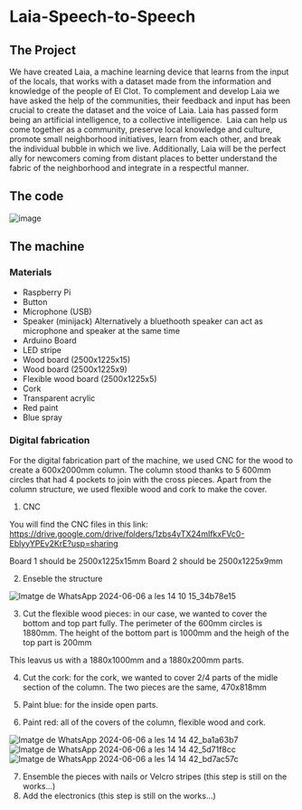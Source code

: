 # Laia-Speech-to-Speech
## The Project
We have created Laia, a machine learning device that learns from the input of the locals, that works with a dataset made from the information and knowledge of the people of El Clot. To complement and develop Laia we have asked the help of the communities, their feedback and input has been crucial to create the dataset and the voice of Laia. Laia has passed form being an artificial intelligence, to a collective intelligence.  Laia can help us come together as a community, preserve local knowledge and culture, promote small neighborhood initiatives, learn from each other, and break the individual bubble in which we live. Additionally, Laia will be the perfect ally for newcomers coming from distant places to better understand the fabric of the neighborhood and integrate in a respectful manner.

## The code

![image](https://github.com/LAIA-GitHub/Laia-Speech-to-Speech/assets/170356557/429d185b-ac3c-4a36-b5b3-506cf1484cfa)


## The machine

### Materials
- Raspberry Pi
- Button
- Microphone (USB)
- Speaker (minijack) Alternatively a bluethooth speaker can act as microphone and speaker at the same time
- Arduino Board
- LED stripe
- Wood board (2500x1225x15)
- Wood board (2500x1225x9)
- Flexible wood board (2500x1225x5)
- Cork
- Transparent acrylic
- Red paint
- Blue spray

### Digital fabrication
For the digital fabrication part of the machine, we used CNC for the wood to create a 600x2000mm column. The column stood thanks to 5 600mm circles that had 4 pockets to join with the cross pieces. Apart from the column structure, we used flexible wood and cork to make the cover.

1. CNC

You will find the CNC files in this link: https://drive.google.com/drive/folders/1zbs4yTX24mIfkxFVc0-EblyyYPEv2KrE?usp=sharing 

Board 1 should be 2500x1225x15mm
Board 2 should be 2500x1225x9mm

2. Enseble the structure

![Imatge de WhatsApp 2024-06-06 a les 14 10 15_34b78e15](https://github.com/LAIA-GitHub/Laia-Speech-to-Speech/assets/170356557/d9b470ee-b5b1-4250-816c-c22b0d9d7654)


3. Cut the flexible wood pieces: in our case, we wanted to cover the bottom and top part fully.
The perimeter of the 600mm circles is 1880mm.
The height of the bottom part is 1000mm and the heigh of the top part is 200mm

This leavus us with a 1880x1000mm and a 1880x200mm parts.

4. Cut the cork: for the cork, we wanted to cover 2/4 parts of the midle section of the column.
The two pieces are the same, 470x818mm

5. Paint blue: for the inside open parts.
6. Paint red: all of the covers of the column, flexible wood and cork.

![Imatge de WhatsApp 2024-06-06 a les 14 14 42_ba1a63b7](https://github.com/LAIA-GitHub/Laia-Speech-to-Speech/assets/170356557/5d95fab8-db9a-4e10-91e9-b4e175d7edad)![Imatge de WhatsApp 2024-06-06 a les 14 14 42_5d71f8cc](https://github.com/LAIA-GitHub/Laia-Speech-to-Speech/assets/170356557/84774a37-d313-465e-84f6-635ee385bac6)![Imatge de WhatsApp 2024-06-06 a les 14 14 42_bd7ac57c](https://github.com/LAIA-GitHub/Laia-Speech-to-Speech/assets/170356557/2523ea6f-2387-449e-88cc-610cb4125ad5)

7. Ensemble the pieces with nails or Velcro stripes (this step is still on the works...)
8. Add the electronics (this step is still on the works...)

